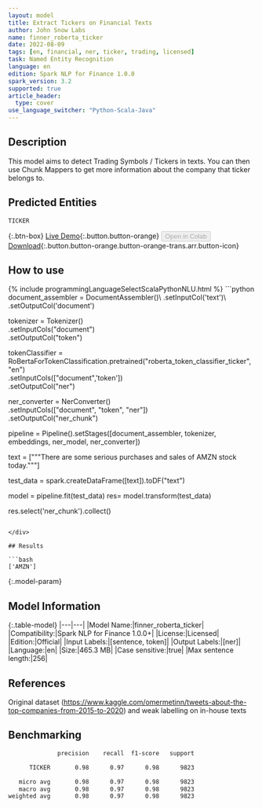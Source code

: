 ```yaml
---
layout: model
title: Extract Tickers on Financial Texts
author: John Snow Labs
name: finner_roberta_ticker
date: 2022-08-09
tags: [en, financial, ner, ticker, trading, licensed]
task: Named Entity Recognition
language: en
edition: Spark NLP for Finance 1.0.0
spark_version: 3.2
supported: true
article_header:
  type: cover
use_language_switcher: "Python-Scala-Java"
---
```


## Description

This model aims to detect Trading Symbols / Tickers in texts. You can then use Chunk Mappers to get more information about the company that ticker belongs to.

## Predicted Entities

`TICKER`

{:.btn-box}
[Live Demo](https://demo.johnsnowlabs.com/public/NER_TICKER/){:.button.button-orange}
<button class="button button-orange" disabled>Open in Colab</button>
[Download](https://s3.amazonaws.com/auxdata.johnsnowlabs.com/finance/models/finner_roberta_ticker_en_1.0.0_3.2_1660036613729.zip){:.button.button-orange.button-orange-trans.arr.button-icon}

## How to use



<div class="tabs-box" markdown="1">
{% include programmingLanguageSelectScalaPythonNLU.html %}
```python
document_assembler = DocumentAssembler()\
      .setInputCol('text')\
      .setOutputCol('document')

tokenizer = Tokenizer()\
      .setInputCols("document")\
      .setOutputCol("token")

tokenClassifier = RoBertaForTokenClassification.pretrained("roberta_token_classifier_ticker", "en")\
  .setInputCols(["document",'token'])\
  .setOutputCol("ner")

ner_converter = NerConverter()\
      .setInputCols(["document", "token", "ner"])\
      .setOutputCol("ner_chunk")

pipeline = Pipeline().setStages([document_assembler,
                                 tokenizer, 
                                 embeddings,
                                 ner_model, 
                                 ner_converter])

text = ["""There are some serious purchases and sales of AMZN stock today."""]

test_data = spark.createDataFrame([text]).toDF("text")

model = pipeline.fit(test_data)
res= model.transform(test_data)

res.select('ner_chunk').collect()
```

</div>

## Results

```bash
['AMZN']
```

{:.model-param}
## Model Information

{:.table-model}
|---|---|
|Model Name:|finner_roberta_ticker|
|Compatibility:|Spark NLP for Finance 1.0.0+|
|License:|Licensed|
|Edition:|Official|
|Input Labels:|[sentence, token]|
|Output Labels:|[ner]|
|Language:|en|
|Size:|465.3 MB|
|Case sensitive:|true|
|Max sentence length:|256|

## References

Original dataset (https://www.kaggle.com/omermetinn/tweets-about-the-top-companies-from-2015-to-2020) and weak labelling on in-house texts

## Benchmarking

```bash
              precision    recall  f1-score   support

      TICKER       0.98      0.97      0.98      9823

   micro avg       0.98      0.97      0.98      9823
   macro avg       0.98      0.97      0.98      9823
weighted avg       0.98      0.97      0.98      9823
```